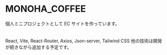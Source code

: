 # MONOHA_COFFEE

個人ミニプロジェクトとして EC サイトを作っています。<br />
<br /><br />
React, Vite, React-Router, Axios, Json-server, Tailwind CSS
他の技術は開発が続きながら追加する予定です。
